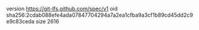 version https://git-lfs.github.com/spec/v1
oid sha256:2cdab088efe4ada07847704294a7a2ea1cfba9a3cf1b89cd45dd2c9e9c83ceda
size 2616
